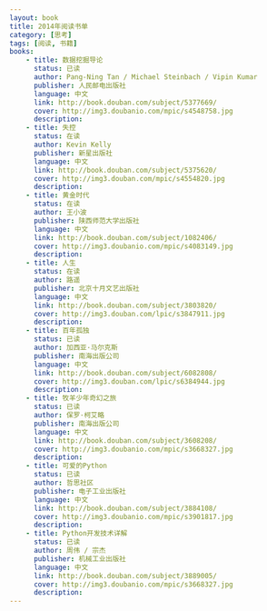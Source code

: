 ```yaml
---
layout: book
title: 2014年阅读书单
category: [思考]
tags: [阅读, 书籍]
books:
    - title: 数据挖掘导论
      status: 已读
      author: Pang-Ning Tan / Michael Steinbach / Vipin Kumar
      publisher: 人民邮电出版社
      language: 中文
      link: http://book.douban.com/subject/5377669/
      cover: http://img3.doubanio.com/mpic/s4548758.jpg
      description:
    - title: 失控
      status: 在读
      author: Kevin Kelly
      publisher: 新星出版社
      language: 中文
      link: http://book.douban.com/subject/5375620/
      cover: http://img3.douban.com/mpic/s4554820.jpg
      description:
    - title: 黄金时代
      status: 在读
      author: 王小波
      publisher: 陕西师范大学出版社
      language: 中文
      link: http://book.douban.com/subject/1082406/
      cover: http://img3.doubanio.com/mpic/s4083149.jpg
      description:
    - title: 人生
      status: 在读
      author: 路遥
      publisher: 北京十月文艺出版社
      language: 中文
      link: http://book.douban.com/subject/3803820/
      cover: http://img3.douban.com/lpic/s3847911.jpg
      description:
    - title: 百年孤独
      status: 已读
      author: 加西亚·马尔克斯
      publisher: 南海出版公司
      language: 中文
      link: http://book.douban.com/subject/6082808/
      cover: http://img3.douban.com/lpic/s6384944.jpg
      description:
    - title: 牧羊少年奇幻之旅
      status: 已读
      author: 保罗·柯艾略
      publisher: 南海出版公司
      language: 中文
      link: http://book.douban.com/subject/3608208/
      cover: http://img3.doubanio.com/mpic/s3668327.jpg
      description:
    - title: 可爱的Python
      status: 已读
      author: 哲思社区
      publisher: 电子工业出版社
      language: 中文
      link: http://book.douban.com/subject/3884108/
      cover: http://img3.doubanio.com/mpic/s3901817.jpg
      description:
    - title: Python开发技术详解
      status: 已读
      author: 周伟 / 宗杰
      publisher: 机械工业出版社
      language: 中文
      link: http://book.douban.com/subject/3889005/
      cover: http://img3.doubanio.com/mpic/s3668327.jpg
      description:
---
```

